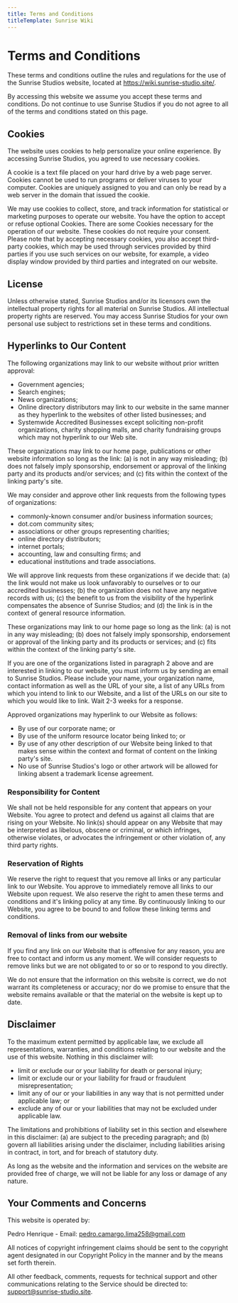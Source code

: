 ```yaml
---
title: Terms and Conditions
titleTemplate: Sunrise Wiki
---
```

# Terms and Conditions
These terms and conditions outline the rules and regulations for the use of the Sunrise Studios website, located at https://wiki.sunrise-studio.site/.

By accessing this website we assume you accept these terms and conditions. Do not continue to use Sunrise Studios if you do not agree to all of the terms and conditions stated on this page.

## Cookies
The website uses cookies to help personalize your online experience. By accessing Sunrise Studios, you agreed to use necessary cookies.

A cookie is a text file placed on your hard drive by a web page server. Cookies cannot be used to run programs or deliver viruses to your computer. Cookies are uniquely assigned to you and can only be read by a web server in the domain that issued the cookie.

We may use cookies to collect, store, and track information for statistical or marketing purposes to operate our website. You have the option to accept or refuse optional Cookies. There are some Cookies necessary for the operation of our website. These cookies do not require your consent. Please note that by accepting necessary cookies, you also accept third-party cookies, which may be used through services provided by third parties if you use such services on our website, for example, a video display window provided by third parties and integrated on our website.

## License
Unless otherwise stated, Sunrise Studios and/or its licensors own the intellectual property rights for all material on Sunrise Studios. All intellectual property rights are reserved. You may access Sunrise Studios for your own personal use subject to restrictions set in these terms and conditions.

## Hyperlinks to Our Content
The following organizations may link to our website without prior written approval:

- Government agencies;
- Search engines;
- News organizations;
- Online directory distributors may link to our website in the same manner as they hyperlink to the websites of other listed businesses; and
- Systemwide Accredited Businesses except soliciting non-profit organizations, charity shopping malls, and charity fundraising groups which may not hyperlink to our Web site.

These organizations may link to our home page, publications or other website information so long as the link: (a) is not in any way misleading; (b) does not falsely imply sponsorship, endorsement or approval of the linking party and its products and/or services; and (c) fits within the context of the linking party's site.

We may consider and approve other link requests from the following types of organizations:

- commonly-known consumer and/or business information sources;
- dot.com community sites;
- associations or other groups representing charities;
- online directory distributors;
- internet portals;
- accounting, law and consulting firms; and
- educational institutions and trade associations.

We will approve link requests from these organizations if we decide that: (a) the link would not make us look unfavorably to ourselves or to our accredited businesses; (b) the organization does not have any negative records with us; (c) the benefit to us from the visibility of the hyperlink compensates the absence of Sunrise Studios; and (d) the link is in the context of general resource information.

These organizations may link to our home page so long as the link: (a) is not in any way misleading; (b) does not falsely imply sponsorship, endorsement or approval of the linking party and its products or services; and (c) fits within the context of the linking party's site.

If you are one of the organizations listed in paragraph 2 above and are interested in linking to our website, you must inform us by sending an email to Sunrise Studios. Please include your name, your organization name, contact information as well as the URL of your site, a list of any URLs from which you intend to link to our Website, and a list of the URLs on our site to which you would like to link. Wait 2-3 weeks for a response.

Approved organizations may hyperlink to our Website as follows:

- By use of our corporate name; or
- By use of the uniform resource locator being linked to; or
- By use of any other description of our Website being linked to that makes sense within the context and format of content on the linking party's site.
- No use of Sunrise Studios's logo or other artwork will be allowed for linking absent a trademark license agreement.

### Responsibility for Content
We shall not be held responsible for any content that appears on your Website. You agree to protect and defend us against all claims that are rising on your Website. No link(s) should appear on any Website that may be interpreted as libelous, obscene or criminal, or which infringes, otherwise violates, or advocates the infringement or other violation of, any third party rights.

### Reservation of Rights
We reserve the right to request that you remove all links or any particular link to our Website. You approve to immediately remove all links to our Website upon request. We also reserve the right to amen these terms and conditions and it's linking policy at any time. By continuously linking to our Website, you agree to be bound to and follow these linking terms and conditions.

### Removal of links from our website
If you find any link on our Website that is offensive for any reason, you are free to contact and inform us any moment. We will consider requests to remove links but we are not obligated to or so or to respond to you directly.

We do not ensure that the information on this website is correct, we do not warrant its completeness or accuracy; nor do we promise to ensure that the website remains available or that the material on the website is kept up to date.

## Disclaimer
To the maximum extent permitted by applicable law, we exclude all representations, warranties, and conditions relating to our website and the use of this website. Nothing in this disclaimer will:

- limit or exclude our or your liability for death or personal injury;
- limit or exclude our or your liability for fraud or fraudulent misrepresentation;
- limit any of our or your liabilities in any way that is not permitted under applicable law; or
- exclude any of our or your liabilities that may not be excluded under applicable law.

The limitations and prohibitions of liability set in this section and elsewhere in this disclaimer: (a) are subject to the preceding paragraph; and (b) govern all liabilities arising under the disclaimer, including liabilities arising in contract, in tort, and for breach of statutory duty.

As long as the website and the information and services on the website are provided free of charge, we will not be liable for any loss or damage of any nature.

## Your Comments and Concerns
This website is operated by:

Pedro Henrique - Email: pedro.camargo.lima258@gmail.com

All notices of copyright infringement claims should be sent to the copyright agent designated in our Copyright Policy in the manner and by the means set forth therein.

All other feedback, comments, requests for technical support and other communications relating to the Service should be directed to: support@sunrise-studio.site.